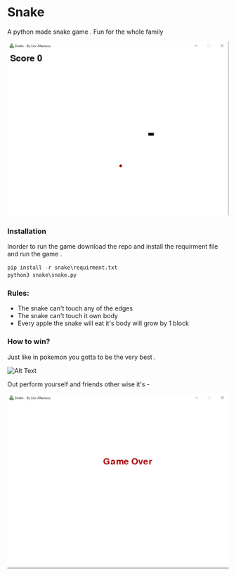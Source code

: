 # Snake 
A python made snake game . Fun for the whole family

![python snake game](/snake/assets/readme_snake_1.png "Game start")

### Installation  
Inorder to run the game download the repo and install the requirment file and run the game .
```python
pip install -r snake\requirment.txt
python3 snake\snake.py
```

### Rules:
- The snake can't touch any of the edges
- The snake can't touch it own body
- Every apple the snake will eat it's body will grow by 1 block

### How to win?
Just like in pokemon you gotta to be the very best .  

![Alt Text](https://media.giphy.com/media/lEc7pLgBpipbi/giphy.gif)

Out perform yourself and friends other wise it's -  

![python snake game over](/snake/assets/readme_snake_2.png "Game over")
